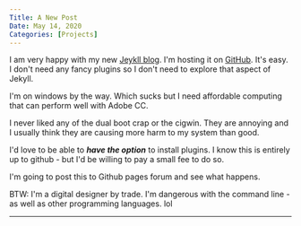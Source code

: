 ```yaml
---
Title: A New Post
Date: May 14, 2020
Categories: [Projects]
---
```


I am very happy with my new [Jeykll blog](https://jekyllrb.com). I'm hosting it on <a href="http://github.io" target="_blank">GitHub</a>. It's easy. I don't need any fancy plugins so I don't need to explore that aspect of Jekyll.

I'm on windows by the way. Which sucks but I need affordable computing that can perform well with Adobe CC.

I never liked any of the dual boot crap or the cigwin. They are annoying and I usually think they are causing more harm to my system than good.

I'd love to be able to _**have the option**_ to install plugins. I know this is entirely up to github - but I'd be willing to pay a small fee to do so.

I'm going to post this to Github pages forum and see what happens.

BTW: I'm a digital designer by trade. I'm dangerous with the command line - as well as other programming languages. lol


---





